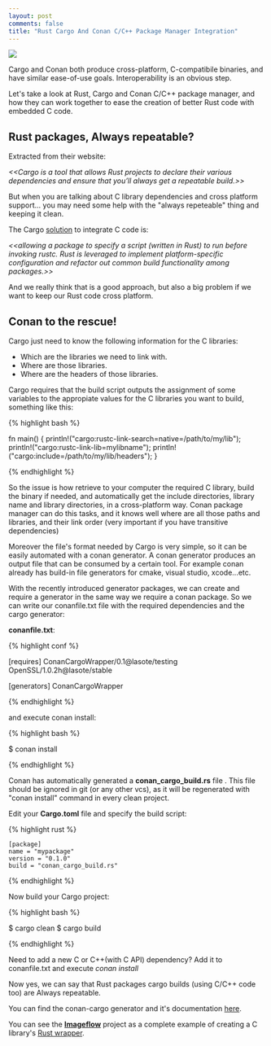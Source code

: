 ```yaml
---
layout: post
comments: false
title: "Rust Cargo And Conan C/C++ Package Manager Integration"
---
```


<img src="{{ site.url }}/assets/conan_cargo.png" />

Cargo and Conan both produce cross-platform, C-compatibile binaries, and have similar ease-of-use goals. Interoperability is an obvious step. 

Let's take a look at Rust, Cargo and Conan C/C++ package manager, and how they can work together to ease the creation of better Rust code with embedded C code. 

<h2 class="section-heading">Rust packages, Always repeatable?</h2>

Extracted from their website:

   *<<Cargo is a tool that allows Rust projects to declare their various dependencies and ensure that you’ll always get a repeatable build.>>*

But when you are talking about C library dependencies and cross platform support... 
you may need some help with the "always repeteable" thing and keeping it clean.


The Cargo <a href="http://doc.crates.io/build-script.html">solution</a> to integrate C code is:
 
 *<<allowing a package to specify a script (written in Rust) to run before invoking rustc. Rust is leveraged to implement platform-specific configuration and refactor out common build functionality among packages.>>*

And we really think that is a good approach, but also a big problem if we want to keep our Rust code cross platform.

<h2 class="section-heading">Conan to the rescue!</h2>

Cargo just need to know the following information for the C libraries:

- Which are the libraries we need to link with.
- Where are those libraries.
- Where are the headers of those libraries.

Cargo requires that the build script outputs the assignment of some variables to the appropiate values for the C libraries you want to build, something like this:

{% highlight bash %}

fn main() {
    println!("cargo:rustc-link-search=native=/path/to/my/lib");
    println!("cargo:rustc-link-lib=mylibname");
    println!("cargo:include=/path/to/my/lib/headers");
}

{% endhighlight %}

So the issue is how retrieve to your computer the required C library, build the binary if needed, and automatically get the include directories, library name and library directories, in a cross-platform way. Conan package manager can do this tasks, and it knows well where are all those paths and libraries, and their link order (very important if you have transitive dependencies)

Moreover the file's format needed by Cargo is very simple, so it can be easily automated with a conan generator. A conan generator produces an output file that can be consumed by a certain tool. For example conan already has build-in file generators for cmake, visual studio, xcode...etc. 

With the recently introduced generator packages, we can create and require a generator in the same way we require a conan package. So we can write our conanfile.txt file with the required dependencies and the cargo generator:

**conanfile.txt**:

{% highlight conf %}

[requires]
ConanCargoWrapper/0.1@lasote/testing
OpenSSL/1.0.2h@lasote/stable

[generators]
ConanCargoWrapper

{% endhighlight %}

and execute conan install:


{% highlight bash %}

 $ conan install 

{% endhighlight %}

Conan has automatically generated a **conan_cargo_build.rs** file . 
This file should be ignored in git (or any other vcs), as it will be regenerated with "conan install" command in every clean project.

Edit your **Cargo.toml** file and specify the build script:

{% highlight rust %}

    [package]
	name = "mypackage"
	version = "0.1.0"
	build = "conan_cargo_build.rs"
	
{% endhighlight %}


Now build your Cargo project:

{% highlight bash %}

 $ cargo clean
 $ cargo build

{% endhighlight %}


Need to add a new C or C++(with C API) dependency? Add it to conanfile.txt and execute *conan install*

Now yes, we can say that Rust packages cargo builds (using C/C++ code too) are Always repeatable.


You can find the conan-cargo generator and it's documentation <a href="https://github.com/lasote/conan-cargo-wrapper-generator">here</a>.

You can see the <a href="https://github.com/imazen/imageflow">**Imageflow**</a> project as a complete example of creating a C library's <a href="https://github.com/imazen/imageflow/tree/master/wrappers/server">Rust wrapper</a>.

